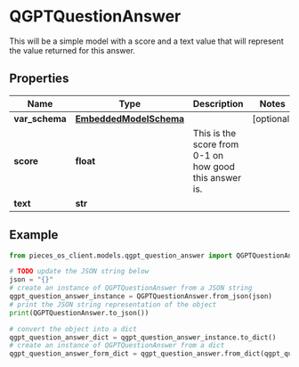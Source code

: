 # QGPTQuestionAnswer

This will be a simple model with a score and a text value that will represent the value returned for this answer.

## Properties

Name | Type | Description | Notes
------------ | ------------- | ------------- | -------------
**var_schema** | [**EmbeddedModelSchema**](EmbeddedModelSchema) |  | [optional] 
**score** | **float** | This is the score from 0-1 on how good this answer is. | 
**text** | **str** |  | 

## Example

```python
from pieces_os_client.models.qgpt_question_answer import QGPTQuestionAnswer

# TODO update the JSON string below
json = "{}"
# create an instance of QGPTQuestionAnswer from a JSON string
qgpt_question_answer_instance = QGPTQuestionAnswer.from_json(json)
# print the JSON string representation of the object
print(QGPTQuestionAnswer.to_json())

# convert the object into a dict
qgpt_question_answer_dict = qgpt_question_answer_instance.to_dict()
# create an instance of QGPTQuestionAnswer from a dict
qgpt_question_answer_form_dict = qgpt_question_answer.from_dict(qgpt_question_answer_dict)
```


